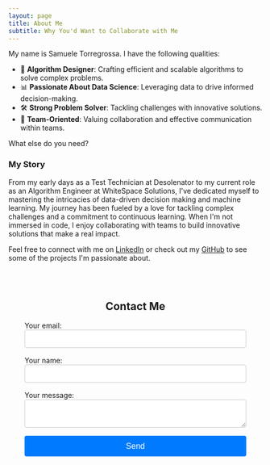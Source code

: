```yaml
---
layout: page
title: About Me
subtitle: Why You'd Want to Collaborate with Me
---
```


My name is Samuele Torregrossa. I have the following qualities:

- 🧠 **Algorithm Designer**: Crafting efficient and scalable algorithms to solve complex problems.
- 📊 **Passionate About Data Science**: Leveraging data to drive informed decision-making.
- 🛠️ **Strong Problem Solver**: Tackling challenges with innovative solutions.
- 🤝 **Team-Oriented**: Valuing collaboration and effective communication within teams.

What else do you need?

### My Story

From my early days as a Test Technician at Desolenator to my current role as an Algorithm Engineer at WhiteSpace Solutions, I've dedicated myself to mastering the intricacies of data-driven decision making and machine learning. My journey has been fueled by a love for tackling complex challenges and a commitment to continuous learning. When I'm not immersed in code, I enjoy collaborating with teams to build innovative solutions that make a real impact.

Feel free to connect with me on [LinkedIn](https://linkedin.com/in/samuele-torregrossa/) or check out my [GitHub](https://github.com/SamueleTorregrossa) to see some of the projects I'm passionate about.

<style>
#contact {
    max-width: 600px;
    margin: 0 auto;
    padding: 2rem;
}
#contact h2 {
    text-align: center;
}
form {
    display: flex;
    flex-direction: column;
    gap: 1rem;
}
input, textarea {
    width: 100%;
    padding: 0.5rem;
    font-size: 1rem;
    border: 1px solid #ccc;
    border-radius: 4px;
}
button {
    background-color: #007bff;
    color: white;
    border: none;
    padding: 0.7rem 1.5rem;
    font-size: 1rem;
    cursor: pointer;
    border-radius: 4px;
}
button:hover {
    background-color: #0056b3;
}
</style>


<script>
    document.querySelector("form").addEventListener("submit", function (event) {
        const email = document.getElementById("email").value;
        const message = document.getElementById("message").value;
        if (!email || !message) {
            alert("Please fill out all fields.");
            event.preventDefault();
        }
    });
</script>

<section id="contact">
    <h2>Contact Me</h2>
    <form
    action="https://formspree.io/f/xgvenbyb"
    method="POST"
    >
    <label>
        Your email:
        <input type="email" name="email" id="email">
    </label>
    <label>
        Your name:
        <input type="text" name="name">
    </label>
    <label>
        Your message:
        <textarea name="message" id="message"></textarea>
    </label>
    <button type="submit">Send</button>
    </form>
</section>